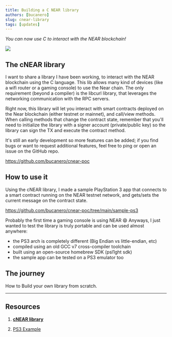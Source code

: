```yaml
---
title: Building a C NEAR library
authors: [bucanero]
slug: cnear-library
tags: [updates]
---
```


*You can now use C to interact with the NEAR blockchain!*

<p><img src="/docs/blog/cnear/cover.png" /></p>

<!-- truncate -->

## The cNEAR library

I want to share a library I have been working, to interact with the NEAR blockchain using the C language. This lib allows many kind of devices (like a wifi router or a gaming console) to use the Near chain.
The only requirement (beyond a compiler) is the libcurl library, that leverages the networking communication with the RPC servers.

Right now, this library will let you interact with smart contracts deployed on the Near blockchain (either testnet or mainnet), and call/view methods.
When calling methods that change the contract state, remember that you'll need to initialize the library with a signer account (private/public key) so the library can sign the TX and execute the contract method.

It's still an early development so more features can be added; if you find bugs or want to request additional features, feel free to ping or open an issue on the GitHub repo.

https://github.com/bucanero/cnear-poc

## How to use it

Using the cNEAR library, I made a sample PlayStation 3 app that connects to a smart contract running on the NEAR testnet network, and gets/sets the current message on the contract state.

https://github.com/bucanero/cnear-poc/tree/main/sample-ps3
 
Probably the first time a gaming console is using NEAR 😄 Anyways, I just wanted to test the library is truly portable and can be used almost anywhere:
- the PS3 arch is completely different (Big Endian vs little-endian, etc)
- compiled using an old GCC v7 cross-compiler toolchain
- built using an open-source homebrew SDK (psl1ght sdk)
- the sample app can be tested on a PS3 emulator too

## The journey

How to Build your own library from scratch.

---

## Resources

1. [**cNEAR library**](https://github.com/bucanero/cnear-poc)

2. [PS3 Example](https://github.com/bucanero/cnear-poc/tree/main/sample-ps3)

